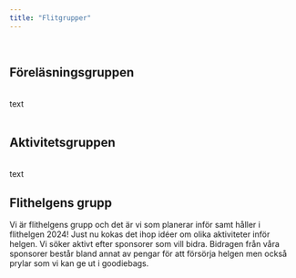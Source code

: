 ```yaml
---
title: "Flitgrupper"
---
```


<!-- This is a page about the services, which I offer. -->

<!-- It carries a lot more detail than what I put on the homepage - I swear! -->

<!-- You want to know what I can do for you? -->

<!-- Well, let me tell ya! -->

<br>

## Föreläsningsgruppen
<br>
text
<br>
<!-- This is not an easy task. You will likely have to pay money for this. You know what - let us look at a nice picture first. -->

<!-- ![Nice picture to make you pay me ;-)](../images/selective-focus-photography-of-pasta-with-tomato-and-basil-1279330.jpg) -->

<!-- Wow. That was nice, right? Well, call me and let us talk. -->

<br>

## Aktivitetsgruppen
<br>
text
<br>
<!-- Did you see the picture above? I can show you how to go from -->

<!-- ![Let us get started on a clean slate](../images/board-bunch-cooking-food-349609.jpg) -->

<!-- to -->

<!-- ![Let us get started on a clean slate](../images/woman-pouring-juice-on-glass-3184192.jpg) -->

<!-- in estimated seconds. -->

<!-- Don't believe me? Here are some bullets -->

<!-- * If anyone can teach you to cook, I can -->
<!-- * And if you already know how to cook, I will make you that much better -->
## Flithelgens grupp
Vi är flithelgens grupp och det är vi som planerar inför samt håller i flithelgen 2024!
Just nu kokas det ihop idéer om olika aktiviteter inför helgen. Vi söker aktivt efter sponsorer som vill bidra. Bidragen från våra sponsorer består bland annat av pengar för att försörja helgen men också prylar som vi kan ge ut i goodiebags.
